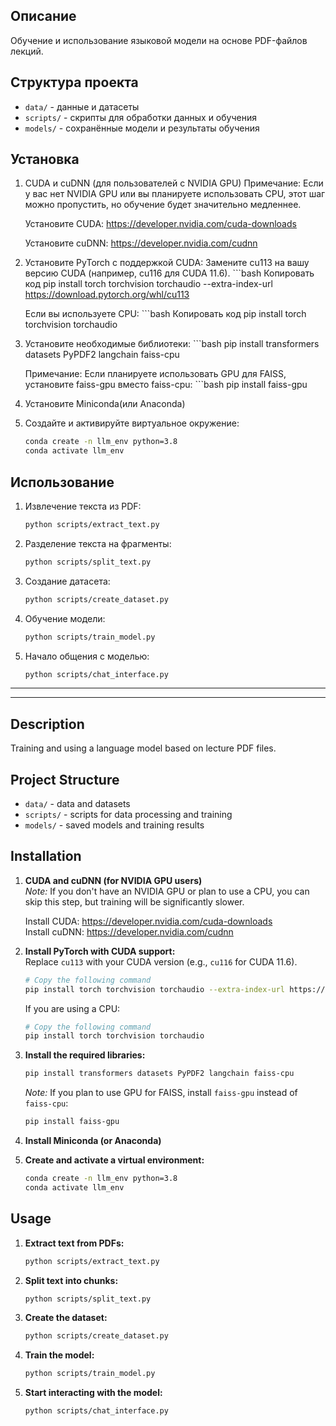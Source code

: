 ## Описание
Обучение и использование языковой модели на основе PDF-файлов лекций.

## Структура проекта
- `data/` - данные и датасеты
- `scripts/` - скрипты для обработки данных и обучения
- `models/` - сохранённые модели и результаты обучения

## Установка
1. CUDA и cuDNN (для пользователей с NVIDIA GPU)
    Примечание: Если у вас нет NVIDIA GPU или вы планируете использовать CPU, этот шаг можно пропустить, но обучение будет значительно медленнее.

    Установите CUDA: https://developer.nvidia.com/cuda-downloads

    Установите cuDNN: https://developer.nvidia.com/cudnn
2. Установите PyTorch с поддержкой CUDA:
    Замените cu113 на вашу версию CUDA (например, cu116 для CUDA 11.6).
        ```bash
        Копировать код
        pip install torch torchvision torchaudio --extra-index-url https://download.pytorch.org/whl/cu113

    Если вы используете CPU:
        ```bash
        Копировать код
        pip install torch torchvision torchaudio
3. Установите необходимые библиотеки:
        ```bash
        pip install transformers datasets PyPDF2 langchain faiss-cpu

    Примечание: Если планируете использовать GPU для FAISS, установите faiss-gpu вместо faiss-cpu:
        ```bash
        pip install faiss-gpu
4. Установите Miniconda(или Anaconda)
5. Создайте и активируйте виртуальное окружение:
   ```bash
   conda create -n llm_env python=3.8
   conda activate llm_env

## Использование
1. Извлечение текста из PDF:
    ```bash
    python scripts/extract_text.py
2. Разделение текста на фрагменты:
    ```bash
    python scripts/split_text.py
3. Создание датасета:
    ```bash
    python scripts/create_dataset.py
4. Обучение модели:
    ```bash
    python scripts/train_model.py
5. Начало общения с моделью:
    ```bash
    python scripts/chat_interface.py

---
---

## Description
Training and using a language model based on lecture PDF files.

## Project Structure
- `data/` - data and datasets
- `scripts/` - scripts for data processing and training
- `models/` - saved models and training results

## Installation
1. **CUDA and cuDNN (for NVIDIA GPU users)**  
   *Note:* If you don't have an NVIDIA GPU or plan to use a CPU, you can skip this step, but training will be significantly slower.

   Install CUDA: https://developer.nvidia.com/cuda-downloads  
   Install cuDNN: https://developer.nvidia.com/cudnn

2. **Install PyTorch with CUDA support:**  
   Replace `cu113` with your CUDA version (e.g., `cu116` for CUDA 11.6).
   ```bash
   # Copy the following command
   pip install torch torchvision torchaudio --extra-index-url https://download.pytorch.org/whl/cu113
   ```
   If you are using a CPU:
   ```bash
   # Copy the following command
   pip install torch torchvision torchaudio
   ```

3. **Install the required libraries:**
   ```bash
   pip install transformers datasets PyPDF2 langchain faiss-cpu
   ```
   *Note:* If you plan to use GPU for FAISS, install `faiss-gpu` instead of `faiss-cpu`:
   ```bash
   pip install faiss-gpu
   ```

4. **Install Miniconda (or Anaconda)**

5. **Create and activate a virtual environment:**
   ```bash
   conda create -n llm_env python=3.8
   conda activate llm_env
   ```

## Usage
1. **Extract text from PDFs:**
   ```bash
   python scripts/extract_text.py
   ```
2. **Split text into chunks:**
   ```bash
   python scripts/split_text.py
   ```
3. **Create the dataset:**
   ```bash
   python scripts/create_dataset.py
   ```
4. **Train the model:**
   ```bash
   python scripts/train_model.py
   ```
5. **Start interacting with the model:**
   ```bash
   python scripts/chat_interface.py
   ```
